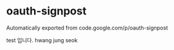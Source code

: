 # oauth-signpost
Automatically exported from code.google.com/p/oauth-signpost

test 입니다. hwang jung seok
